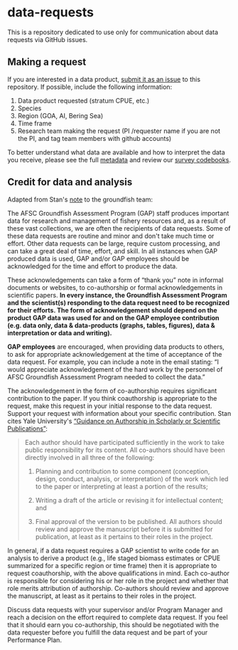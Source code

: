 # data-requests

This is a repository dedicated to use only for communication about data requests via GitHub issues. 

## Making a request
If you are interested in a data product, [submit it as an issue](https://github.com/afsc-gap-products/data-requests/issues) to this repository. If possible, include the following information:

1. Data product requested (stratum CPUE, etc.)
2. Species
3. Region (GOA, AI, Bering Sea)
4. Time frame
5. Research team making the request (PI /requester name if you are not the PI, and tag team members with github accounts)

To better understand what data are available and how to interpret the data you receive, please see the full [metadata](https://www.fisheries.noaa.gov/inport/item/22008) and review our [survey codebooks](https://www.fisheries.noaa.gov/resource/document/groundfish-survey-species-code-manual-and-data-codes-manual).

## Credit for data and analysis
Adapted from Stan's [note](https://github.com/afsc-gap-products/data-requests/issues/3) to the groundfish team:

The AFSC Groundfish Assessment Program (GAP) staff produces important data for research and management of fishery resources and, as a result of these vast collections, we are often the recipients of data requests. Some of these data requests are routine and minor and don't take much time or effort. Other data requests can be large, require custom processing, and can take a great deal of time, effort, and skill. In all instances when GAP produced data is used, GAP and/or GAP employees should be acknowledged for the time and effort to produce the data. 

These acknowledgements can take a form of “thank you” note in informal documents or websites, to co-authorship or formal acknowledgements in scientific papers. **In every instance, the Groundfish Assessment Program and the scientist(s) responding to the data request need to be recognized for their efforts. The form of acknowledgement should depend on the product GAP data was used for and on the GAP employee contribution (e.g. data only, data & data-products (graphs, tables, figures), data & interpretation or data and writing).** 

**GAP employees** are encouraged, when providing data products to others, to ask for appropriate acknowledgement at the time of acceptance of the data request. For example, you can include a note in the email stating: “I would appreciate acknowledgement of the hard work by the personnel of AFSC Groundfish Assessment Program needed to collect the data.”

The acknowledgement in the form of co-authorship requires significant contribution to the paper. If  you think coauthorship is appropriate to the request, make this request in your initial response to the data request. Support your request with information about your specific contribution. Stan cites Yale University's [“Guidance on Authorship in Scholarly or Scientific Publications”](https://provost.yale.edu/policies/academic-integrity/guidance-authorship-scholarly-or-scientific-publications):

>Each author should have participated sufficiently in the work to take public responsibility for its content. All co-authors should have been directly involved in all three of the following:
>
>1. Planning and contribution to some component (conception, design, conduct, analysis, or interpretation) of the work which led to the paper or interpreting at least a portion of the results;
>
>2. Writing a draft of the article or revising it for intellectual content; and
>
>3. Final approval of the version to be published.  All authors should review and approve the manuscript before it is submitted for publication, at least as it pertains to their roles in the project.


In general, if a data request requires a GAP scientist to write code for an analysis to derive a product (e.g., life staged biomass estimates or CPUE summarized for a specific region or time frame) then it is appropriate to request coauthorship, with the above qualifications in mind. Each co-author is responsible for considering his or her role in the project and whether that role merits attribution of authorship. Co-authors should review and approve the manuscript, at least as it pertains to their roles in the project.

Discuss data requests with your supervisor and/or Program Manager and reach a decision on the effort required to complete data request. If you feel that it should earn you co-authorship, this should be negotiated with the data requester before you fulfill the data request and be part of your Performance Plan.
